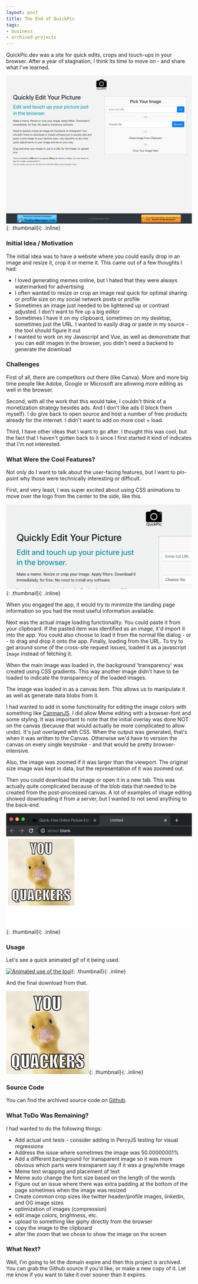 ```yaml
---
layout: post
title: The End of QuickPic
tags:
- business
- archived-projects
---
```

QuickPic.dev was a site for quick edits, crops and touch-ups in your browser. After a year of stagnation, I think its time to move on - and share what I've learned.

[![QuickPic.dev](/uploads/2020/quickpic-1.png)](/uploads/2020/quickpic-1.png){: .thumbnail}{: .inline}

### Initial Idea / Motivation
The initial idea was to have a website where you could easily drop in an image and resize it, crop it or meme it. This came out of a few thoughts I had:

* I loved generating memes online, but I hated that they were always watermarked for advertising
* I often wanted to resize or crop an image real quick for optimal sharing or profile size on my social network posts or profile
* Sometimes an image just needed to be lightened up or contrast adjusted. I don't want to fire up a big editor
* Sometimes I have it on my clipboard, sometimes on my desktop, sometimes just the URL. I wanted to easily drag or paste in my source - the tool should figure it out
* I wanted to work on my Javascript and Vue, as well as demonstrate that you can edit images in the browser, you didn't need a backend to generate the download

### Challenges
First of all, there are competitors out there (like Canva).  More and more big time people like Adobe, Google or Microsoft are allowing more editing as well in the browser.  

Second, with all the work that this would take, I couldn't think of a monetization strategy besides ads. And I don't like ads (I block them myself).  I do give back to open source and host a number of free products already for the internet. I didn't want to add on more cost + load.

Third, I have other ideas that I want to go after. I thought this was cool, but the fact that I haven't gotten back to it since I first started it kind of indicates that I'm not interested.

### What Were the Cool Features?
Not only do I want to talk about the user-facing features, but I want to pin-point why those were technically interesting or difficult.

First, and very least, I was super excited about using CSS animations to move over the logo from the center to the side, like this.

[![Animated use of the tool](/uploads/2020/quickpic-2.gif)](/uploads/2020/quickpic-2.gif){: .thumbnail}{: .inline}

When you engaged the app, it would try to minimize the landing page information so you had the most useful information available.

Next was the actual image loading functionality.  You could paste it from your clipboard.  If the pasted item was identified as an image, it'd import it into the app.  You could also choose to load it from the normal file dialog - or - to drag and drop it onto the app.  Finally, loading from the URL.  To try to get around some of the cross-site request issues, loaded it as a javascript `Image` instead of fetching it.

When the main image was loaded in, the background 'transparency' was created using CSS gradients. This way another image didn't have to be loaded to indicate the transparency of the loaded images.

The image was loaded in as a canvas item. This allows us to manipulate it as well as generate data blobs from it.

I had wanted to add in some functionality for editing the image colors with something like [CanmanJS](http://camanjs.com/).  I did allow Meme editing with a browser-font and some styling.  It was important to note that the initial overlay was done NOT on the canvas (because that would actually be more complicated to allow undo).  It's just overlayed with CSS. When the output was generated, that's when it was written to the Canvas.  Otherwise we'd have to version the canvas on every single keystroke - and that would be pretty browser-intensive.

Also, the image was zoomed if it was larger than the viewport. The original size image was kept in data, but the representation of it was zoomed out.

Then you could download the image or open it in a new tab.  This was actually quite complicated because of the blob data that needed to be created from the post-processed canvas.  A lot of examples of image editing showed downloading it from a server, but I wanted to not send anything to the back-end.

[![New Tab Example](/uploads/2020/quickpic-3.png)](/uploads/2020/quickpic-3.png){: .thumbnail}{: .inline}

### Usage

Let's see a quick animated gif of it being used.

[![Animated use of the tool](/uploads/2020/quickpic-4.gif)](/uploads/2020/quickpic-4.gif){: .thumbnail}{: .inline}

And the final download from that.

[![Animated use of the tool](/uploads/2020/quickpic-result.png)](/uploads/2020/quickpic-result.png){: .thumbnail}{: .inline}

### Source Code

You can find the archived source code on [Github](https://github.com/aaronsaray/quickpic.dev).

### What ToDo Was Remaining?

I had wanted to do the following things:

* Add actual unit tests - consider adding in PercyJS testing for visual regressions
* Address the issue where sometimes the image was 50.00000001%
* Add a different background for transparent image so it was more obvious which parts were transparent say if it was a gray/white image
* Meme text wrapping and placement of text
* Meme auto change the font size based on the length of the words
* Figure out an issue where there was extra padding at the bottom of the page sometimes when the image was resized
* Create common crop sizes like twitter header/profile images, linkedin, and OG image sizes
* optimization of images (compression)
* edit image colors, brightness, etc.
* upload to something like giphy directly from the browser
* copy the image to the clipboard
* alter the zoom that we chose to show the image on the screen

### What Next?

Well, I'm going to let the domain expire and then this project is archived. You can grab the Github source if you'd like, or make a new copy of it. Let me know if you want to take it over sooner than it expires.